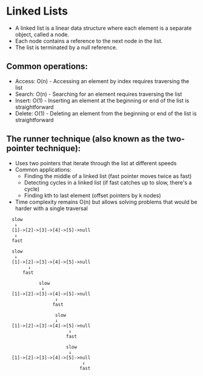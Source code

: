 # Linked Lists

- A linked list is a linear data structure where each element is a separate object, called a node.
- Each node contains a reference to the next node in the list.
- The list is terminated by a null reference.

## Common operations:
  - Access: O(n) - Accessing an element by index requires traversing the list
  - Search: O(n) - Searching for an element requires traversing the list
  - Insert: O(1) - Inserting an element at the beginning or end of the list is straightforward
  - Delete: O(1) - Deleting an element from the beginning or end of the list is straightforward

## The runner technique (also known as the two-pointer technique):
  - Uses two pointers that iterate through the list at different speeds
  - Common applications:
    - Finding the middle of a linked list (fast pointer moves twice as fast)
    - Detecting cycles in a linked list (if fast catches up to slow, there's a cycle)
    - Finding kth to last element (offset pointers by k nodes)
  - Time complexity remains O(n) but allows solving problems that would be harder with a single traversal

  ```
    slow
     ↓
    [1]->[2]->[3]->[4]->[5]->null
     ↓
    fast

    slow
     ↓
    [1]->[2]->[3]->[4]->[5]->null
          ↓
        fast

              slow
               ↓
    [1]->[2]->[3]->[4]->[5]->null
                    ↓
                   fast

                    slow
                    ↓
    [1]->[2]->[3]->[4]->[5]->null
                         ↓
                        fast

                        slow
                         ↓
    [1]->[2]->[3]->[4]->[5]->null
                              ↓
                             fast
  ```
